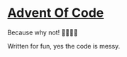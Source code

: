 # [Advent Of Code](https://adventofcode.com/)

Because why not! 🚀🚀🚀🚀

Written for fun, yes the code is messy.
